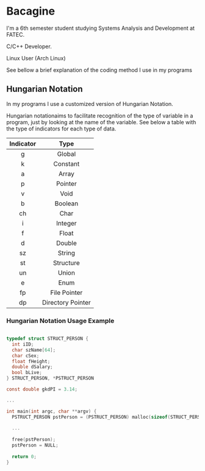 # Bacagine

I'm a 6th semester student studying Systems Analysis and Development at FATEC.

C/C++ Developer.

Linux User (Arch Linux)

See bellow a brief explanation of the coding method I use in my programs

## Hungarian Notation
In my programs I use a customized version of Hungarian Notation.

Hungarian notationaims to facilitate recognition of the type of variable in a program, just by looking at the name of the variable.
See below a table with the type of indicators for each type of data.

| Indicator    | Type         |
| :---------:  | :-------:    |
| g            | Global       |
| k            | Constant     |
| a            | Array        | 
| p            | Pointer      |
| v            | Void         |
| b            | Boolean      |
| ch           | Char         |
| i            | Integer      |
| f            | Float        |
| d            | Double       |
| sz           | String       |
| st           | Structure    |
| un           | Union        |
| e            | Enum         |
| fp           | File Pointer |
| dp           | Directory Pointer |

### Hungarian Notation Usage Example
```c

typedef struct STRUCT_PERSON {
  int iID;
  char szName[64];
  char cSex;
  float fHeight;
  double dSalary;
  bool bLive;
} STRUCT_PERSON, *PSTRUCT_PERSON

const double gkdPI = 3.14; 

...

int main(int argc, char **argv) {
  PSTRUCT_PERSON pstPerson = (PSTRUCT_PERSON) malloc(sizeof(STRUCT_PERSON);
  
  ...
  
  free(pstPerson);
  pstPerson = NULL;
  
  return 0;
}

```

